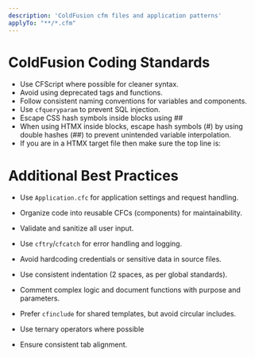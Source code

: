 ```yaml
---
description: 'ColdFusion cfm files and application patterns'
applyTo: "**/*.cfm"
---
```


# ColdFusion Coding Standards

- Use CFScript where possible for cleaner syntax.
- Avoid using deprecated tags and functions.
- Follow consistent naming conventions for variables and components.
- Use `cfqueryparam` to prevent SQL injection.
- Escape CSS hash symbols inside <cfoutput> blocks using ##
- When using HTMX inside <cfoutput> blocks, escape hash symbols (#) by using double hashes (##) to prevent unintended variable interpolation.
- If you are in a HTMX target file then make sure the top line is: <cfsetting showDebugOutput = "false">

# Additional Best Practices

- Use `Application.cfc` for application settings and request handling.
- Organize code into reusable CFCs (components) for maintainability.
- Validate and sanitize all user input.
- Use `cftry`/`cfcatch` for error handling and logging.
- Avoid hardcoding credentials or sensitive data in source files.
- Use consistent indentation (2 spaces, as per global standards).
- Comment complex logic and document functions with purpose and parameters.
- Prefer `cfinclude` for shared templates, but avoid circular includes.

- Use ternary operators where possible
- Ensure consistent tab alignment.
